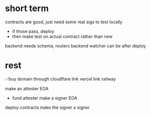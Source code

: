 
# short term

contracts are good, just need some real sigs to test locally
- if those pass, deploy
- then make test on actual contract rather than new

backend needs schema, routers
backend watcher can be after deploy






# rest
✅buy domain through cloudflare
link vercel
link railway


make an attester EOA
- fund attester
make a signer EOA

deploy contracts
make the signer a signer




